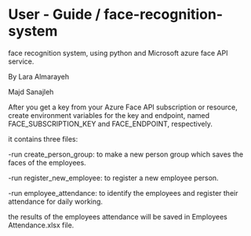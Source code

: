 # User - Guide / face-recognition-system
face recognition system, using python and Microsoft azure face API service.

By Lara Almarayeh

Majd Sanajleh

After you get a key from your Azure Face API subscription or resource, create environment variables for the key and endpoint, named FACE_SUBSCRIPTION_KEY and FACE_ENDPOINT, respectively.

it contains three files:

-run create_person_group: to make a new person group which saves the faces of the employees.

-run register_new_employee: to register a new employee person.

-run employee_attendance: to identify the employees and register their attendance for daily working.

the results of the employees attendance will be saved in Employees Attendance.xlsx file.

